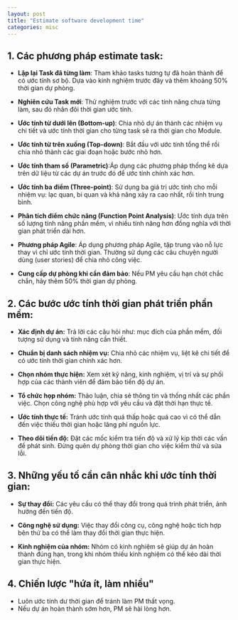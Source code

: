 ```yaml
---
layout: post
title: "Estimate software development time"
categories: misc
---
```


## 1. Các phương pháp estimate task:

- **Lặp lại Task đã từng làm**: Tham khảo tasks tương tự đã hoàn thành để có ước tính sơ bộ. Dựa vào kinh nghiệm trước đây và thêm khoảng 50% thời gian dự phòng.

- **Nghiên cứu Task mới**: Thử nghiệm trước với các tính năng chưa từng làm, sau đó nhân đôi thời gian ước tính.

- **Ước tính từ dưới lên (Bottom-up)**: Chia nhỏ dự án thành các nhiệm vụ chi tiết và ước tính thời gian cho từng task sẽ ra thời gian cho Module.

- **Ước tính từ trên xuống (Top-down)**: Bắt đầu với ước tính tổng thể rồi chia nhỏ thành các giai đoạn hoặc bước nhỏ hơn.

- **Ước tính tham số (Parametric)**:Áp dụng các phương pháp thống kê dựa trên dữ liệu từ các dự án trước đó để ước tính chính xác hơn.

- **Ước tính ba điểm (Three-point)**: Sử dụng ba giá trị ước tính cho mỗi nhiệm vụ: lạc quan, bi quan và khả năng xảy ra cao nhất, rồi tính trung bình.

- **Phân tích điểm chức năng (Function Point Analysis)**: Ước tính dựa trên số lượng tính năng phần mềm, vì nhiều tính năng hơn đồng nghĩa với thời gian phát triển dài hơn.

- **Phương pháp Agile**: Áp dụng phương pháp Agile, tập trung vào nỗ lực thay vì chỉ ước tính thời gian. Thường sử dụng các câu chuyện người dùng (user stories) để chia nhỏ công việc.

- **Cung cấp dự phòng khi cần đảm bảo**: Nếu PM yêu cầu hạn chót chắc chắn, hãy thêm 50% thời gian dự phòng.

## 2. Các bước ước tính thời gian phát triển phần mềm:

- **Xác định dự án:** Trả lời các câu hỏi như: mục đích của phần mềm, đối tượng sử dụng và tính năng cần thiết.

- **Chuẩn bị danh sách nhiệm vụ:** Chia nhỏ các nhiệm vụ, liệt kê chi tiết để có ước tính thời gian chính xác hơn.

- **Chọn nhóm thực hiện:** Xem xét kỹ năng, kinh nghiệm, vị trí và sự phối hợp của các thành viên để đảm bảo tiến độ dự án.

- **Tổ chức họp nhóm:** Thảo luận, chia sẻ thông tin và thống nhất các phần việc. Chọn công nghệ phù hợp với yêu cầu và đặt thời hạn thực tế.

- **Ước tính thực tế:** Tránh ước tính quá thấp hoặc quá cao vì có thể dẫn đến việc thiếu thời gian hoặc lãng phí nguồn lực.

- **Theo dõi tiến độ:** Đặt các mốc kiểm tra tiến độ và xử lý kịp thời các vấn đề phát sinh. Đừng quên dự phòng thời gian cho việc kiểm thử và sửa lỗi.

## 3. Những yếu tố cần cân nhắc khi ước tính thời gian:

- **Sự thay đổi:** Các yêu cầu có thể thay đổi trong quá trình phát triển, ảnh hưởng đến tiến độ.

- **Công nghệ sử dụng:** Việc thay đổi công cụ, công nghệ hoặc tích hợp bên thứ ba có thể làm thay đổi thời gian thực hiện.

- **Kinh nghiệm của nhóm:** Nhóm có kinh nghiệm sẽ giúp dự án hoàn thành đúng hạn, trong khi nhóm thiếu kinh nghiệm có thể kéo dài thời gian thực hiện.

## 4. Chiến lược "hứa ít, làm nhiều"

- Luôn ước tính dư thời gian để tránh làm PM thất vọng.
- Nếu dự án hoàn thành sớm hơn, PM sẽ hài lòng hơn.
